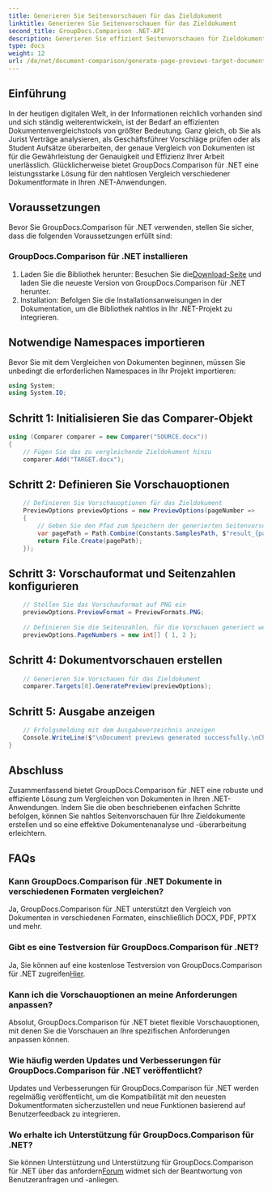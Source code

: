 ```yaml
---
title: Generieren Sie Seitenvorschauen für das Zieldokument
linktitle: Generieren Sie Seitenvorschauen für das Zieldokument
second_title: GroupDocs.Comparison .NET-API
description: Generieren Sie effizient Seitenvorschauen für Zieldokumente mit GroupDocs.Comparison für .NET. Befolgen Sie unsere Schritt-für-Schritt-Anleitung für einen reibungslosen Dokumentenvergleich.
type: docs
weight: 12
url: /de/net/document-comparison/generate-page-previews-target-document/
---
```

## Einführung
In der heutigen digitalen Welt, in der Informationen reichlich vorhanden sind und sich ständig weiterentwickeln, ist der Bedarf an effizienten Dokumentenvergleichstools von größter Bedeutung. Ganz gleich, ob Sie als Jurist Verträge analysieren, als Geschäftsführer Vorschläge prüfen oder als Student Aufsätze überarbeiten, der genaue Vergleich von Dokumenten ist für die Gewährleistung der Genauigkeit und Effizienz Ihrer Arbeit unerlässlich. Glücklicherweise bietet GroupDocs.Comparison für .NET eine leistungsstarke Lösung für den nahtlosen Vergleich verschiedener Dokumentformate in Ihren .NET-Anwendungen.
## Voraussetzungen
Bevor Sie GroupDocs.Comparison für .NET verwenden, stellen Sie sicher, dass die folgenden Voraussetzungen erfüllt sind:
### GroupDocs.Comparison für .NET installieren
1.  Laden Sie die Bibliothek herunter: Besuchen Sie die[Download-Seite](https://releases.groupdocs.com/comparison/net/) und laden Sie die neueste Version von GroupDocs.Comparison für .NET herunter.
2. Installation: Befolgen Sie die Installationsanweisungen in der Dokumentation, um die Bibliothek nahtlos in Ihr .NET-Projekt zu integrieren.

## Notwendige Namespaces importieren
Bevor Sie mit dem Vergleichen von Dokumenten beginnen, müssen Sie unbedingt die erforderlichen Namespaces in Ihr Projekt importieren:
```csharp
using System;
using System.IO;

```
## Schritt 1: Initialisieren Sie das Comparer-Objekt
```csharp
using (Comparer comparer = new Comparer("SOURCE.docx"))
{
    // Fügen Sie das zu vergleichende Zieldokument hinzu
    comparer.Add("TARGET.docx");
```
## Schritt 2: Definieren Sie Vorschauoptionen
```csharp
    // Definieren Sie Vorschauoptionen für das Zieldokument
    PreviewOptions previewOptions = new PreviewOptions(pageNumber =>
    {
        // Geben Sie den Pfad zum Speichern der generierten Seitenvorschau an
        var pagePath = Path.Combine(Constants.SamplesPath, $"result_{pageNumber}.png");
        return File.Create(pagePath);
    });
```
## Schritt 3: Vorschauformat und Seitenzahlen konfigurieren
```csharp
    // Stellen Sie das Vorschauformat auf PNG ein
    previewOptions.PreviewFormat = PreviewFormats.PNG;
    
    // Definieren Sie die Seitenzahlen, für die Vorschauen generiert werden sollen
    previewOptions.PageNumbers = new int[] { 1, 2 };
```
## Schritt 4: Dokumentvorschauen erstellen
```csharp
    // Generieren Sie Vorschauen für das Zieldokument
    comparer.Targets[0].GeneratePreview(previewOptions);
```
## Schritt 5: Ausgabe anzeigen
```csharp
    // Erfolgsmeldung mit dem Ausgabeverzeichnis anzeigen
    Console.WriteLine($"\nDocument previews generated successfully.\nCheck output in {Directory.GetCurrentDirectory()}.");
}
```

## Abschluss
Zusammenfassend bietet GroupDocs.Comparison für .NET eine robuste und effiziente Lösung zum Vergleichen von Dokumenten in Ihren .NET-Anwendungen. Indem Sie die oben beschriebenen einfachen Schritte befolgen, können Sie nahtlos Seitenvorschauen für Ihre Zieldokumente erstellen und so eine effektive Dokumentenanalyse und -überarbeitung erleichtern.
## FAQs
### Kann GroupDocs.Comparison für .NET Dokumente in verschiedenen Formaten vergleichen?
Ja, GroupDocs.Comparison für .NET unterstützt den Vergleich von Dokumenten in verschiedenen Formaten, einschließlich DOCX, PDF, PPTX und mehr.
### Gibt es eine Testversion für GroupDocs.Comparison für .NET?
 Ja, Sie können auf eine kostenlose Testversion von GroupDocs.Comparison für .NET zugreifen[Hier](https://releases.groupdocs.com/).
### Kann ich die Vorschauoptionen an meine Anforderungen anpassen?
Absolut, GroupDocs.Comparison für .NET bietet flexible Vorschauoptionen, mit denen Sie die Vorschauen an Ihre spezifischen Anforderungen anpassen können.
### Wie häufig werden Updates und Verbesserungen für GroupDocs.Comparison für .NET veröffentlicht?
Updates und Verbesserungen für GroupDocs.Comparison für .NET werden regelmäßig veröffentlicht, um die Kompatibilität mit den neuesten Dokumentformaten sicherzustellen und neue Funktionen basierend auf Benutzerfeedback zu integrieren.
### Wo erhalte ich Unterstützung für GroupDocs.Comparison für .NET?
 Sie können Unterstützung und Unterstützung für GroupDocs.Comparison für .NET über das anfordern[Forum](https://forum.groupdocs.com/c/comparison/12) widmet sich der Beantwortung von Benutzeranfragen und -anliegen.